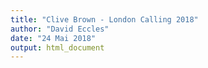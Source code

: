 ```yaml
---
title: "Clive Brown - London Calling 2018"
author: "David Eccles"
date: "24 Mai 2018"
output: html_document
---
```


